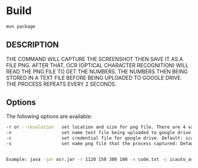 # Build
```bash
mvn package
```
## DESCRIPTION

THE COMMAND WILL CAPTURE THE SCREENSHOT THEN SAVE IT AS A FILE PNG. AFTER THAT, OCR (OPTICAL CHARACTER RECOGNITION) WILL READ THE PNG FILE TO GET THE NUMBERS. THE NUMBERS THEN BEING STORED IN A TEXT FILE BEFORE BEING UPLOADED TO GOOGLE DRIVE. THE PROCESS REPEATS EVERY 2 SECONDS.

## Options
The following options are available:

```bash
-r or --resolution   set location and size for png file. There are 4 values x, y, width, height. Default: x=0, y=0, with=600, height=200
-n                   set name text file being uploaded to google drive. Default: code.txt
-c                   set credential file for google drive. Default: icauto_asics.json
-s                   set name png file that the process captured: Default: Screenshot.png


Example: java -jar ocr.jar -r 1120 150 300 100 -n code.txt -c icauto_asics.json -s screenshot.png